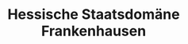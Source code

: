 ---
title: "Hessische Staatsdomäne Frankenhausen"
url: /grebenstein/hessische-staatsdomaene-frankenhausen/
shop: Hofladen
---